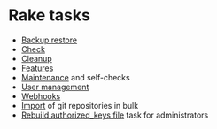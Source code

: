 # Rake tasks

- [Backup restore](backup_restore.md)
- [Check](check.md)
- [Cleanup](cleanup.md)
- [Features](features.md)
- [Maintenance](maintenance.md) and self-checks
- [User management](user_management.md)
- [Webhooks](web_hooks.md)
- [Import](import.md) of git repositories in bulk
- [Rebuild authorized_keys file](http://doc.gitlab.com/ce/raketasks/maintenance.html#rebuild-authorized_keys-file) task for administrators
